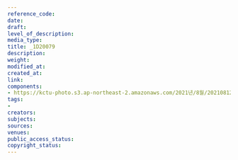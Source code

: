 ```yaml
---
reference_code: 
date: 
draft: 
level_of_description: 
media_type: 
title: _1D20079
description: 
weight: 
modified_at: 
created_at: 
link: 
components:
- https://kctu-photo.s3.ap-northeast-2.amazonaws.com/2021년/8월/20210812_코로나19+방역대책+진단+토론회/_1D20079.jpg
tags:
- 
creators: 
subjects: 
sources: 
venues: 
public_access_status: 
copyright_status: 
---
```

